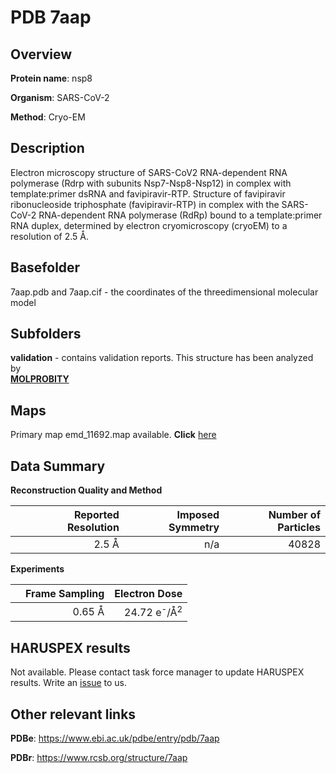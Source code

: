 # PDB 7aap

## Overview

**Protein name**: nsp8

**Organism**: SARS-CoV-2

**Method**: Cryo-EM

## Description

Electron microscopy structure of SARS-CoV2 RNA-dependent RNA polymerase (Rdrp with subunits Nsp7-Nsp8-Nsp12) in complex with template:primer dsRNA and favipiravir-RTP. Structure of favipiravir ribonucleoside triphosphate (favipiravir-RTP) in complex with the SARS-CoV-2 RNA-dependent RNA polymerase (RdRp) bound to a template:primer RNA duplex, determined by electron cryomicroscopy (cryoEM) to a resolution of 2.5 Å.

## Basefolder

7aap.pdb and 7aap.cif - the coordinates of the threedimensional molecular model

## Subfolders





**validation** - contains validation reports. This structure has been analyzed by <br>  [**MOLPROBITY**](https://github.com/thorn-lab/coronavirus_structural_task_force/tree/master/pdb/nsp8/SARS-CoV-2/7aap/validation/molprobity)   



## Maps

Primary map emd_11692.map available. **Click** [here](http://ftp.wwpdb.org/pub/emdb/structures/EMD-11692/map/) 

## Data Summary
**Reconstruction Quality and Method**

|   | Reported Resolution | Imposed Symmetry | Number of Particles |
|---|-------------:|----------------:|--------------:|
|   |2.5 Å|n/a|40828|

**Experiments**

|   | Frame Sampling | Electron Dose |
|---|-------------:|----------------:|
|   |0.65 Å|24.72 e<sup>-</sup>/Å<sup>2</sup>|

## HARUSPEX results

Not available. Please contact task force manager to update HARUSPEX results. Write an [issue](https://github.com/thorn-lab/coronavirus_structural_task_force/issues) to us.

## Other relevant links 
**PDBe**:  https://www.ebi.ac.uk/pdbe/entry/pdb/7aap
 
**PDBr**: https://www.rcsb.org/structure/7aap 
